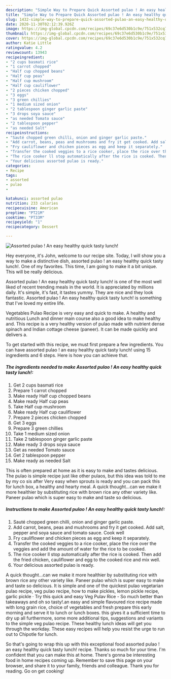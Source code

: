 ```yaml
---
description: "Simple Way to Prepare Quick Assorted pulao ! An easy healthy quick tasty lunch!"
title: "Simple Way to Prepare Quick Assorted pulao ! An easy healthy quick tasty lunch!"
slug: 1432-simple-way-to-prepare-quick-assorted-pulao-an-easy-healthy-quick-tasty-lunch
date: 2020-11-30T02:12:39.926Z
image: https://img-global.cpcdn.com/recipes/69c37e6d530b1c9e/751x532cq70/assorted-pulao-an-easy-healthy-quick-tasty-lunch-recipe-main-photo.jpg
thumbnail: https://img-global.cpcdn.com/recipes/69c37e6d530b1c9e/751x532cq70/assorted-pulao-an-easy-healthy-quick-tasty-lunch-recipe-main-photo.jpg
cover: https://img-global.cpcdn.com/recipes/69c37e6d530b1c9e/751x532cq70/assorted-pulao-an-easy-healthy-quick-tasty-lunch-recipe-main-photo.jpg
author: Katie Little
ratingvalue: 4.2
reviewcount: 13943
recipeingredient:
- "2 cups basmati rice"
- "1 carrot chopped"
- "Half cup chopped beans"
- "Half cup peas"
- "Half cup mushroom"
- "Half cup cauliflower"
- "2 pieces chicken chopped"
- "3 eggs"
- "3 green chillies"
- "1 medium sized onion"
- "2 tablespoon ginger garlic paste"
- "3 drops soya sauce"
- "as needed Tomato sauce"
- "2 tablespoon pepper"
- "as needed Salt"
recipeinstructions:
- "Sauté chopped green chilli, onion and ginger garlic paste."
- "Add carrot, beans, peas and mushrooms and fry it get cooked. Add salt, pepper and soya sauce and tomato sauce. Cook well"
- "Fry cauliflower and chicken pieces as egg and keep it separately."
- "Transfer the cooked veggies to a rice cooker, place the rice over the veggies and add the amount of water for the rice to be cooked."
- "The rice cooker ll stop automatically after the rice is cooked. Then add the fried chicken, cauliflower and egg to the cooked rice and mix well."
- "Your delicious assorted pulao is ready."
categories:
- Recipe
tags:
- assorted
- pulao
- 

katakunci: assorted pulao  
nutrition: 233 calories
recipecuisine: American
preptime: "PT21M"
cooktime: "PT33M"
recipeyield: "1"
recipecategory: Dessert

---
```



![Assorted pulao ! An easy healthy quick tasty lunch!](https://img-global.cpcdn.com/recipes/69c37e6d530b1c9e/751x532cq70/assorted-pulao-an-easy-healthy-quick-tasty-lunch-recipe-main-photo.jpg)

Hey everyone, it's John, welcome to our recipe site. Today, I will show you a way to make a distinctive dish, assorted pulao ! an easy healthy quick tasty lunch!. One of my favorites. This time, I am going to make it a bit unique. This will be really delicious.

Assorted pulao ! An easy healthy quick tasty lunch! is one of the most well liked of recent trending meals in the world. It is appreciated by millions daily. It's simple, it's fast, it tastes yummy. They are nice and they look fantastic. Assorted pulao ! An easy healthy quick tasty lunch! is something that I've loved my entire life.

Vegetables Pulao Recipe is very easy and quick to make. A healthy and nutritious Lunch and dinner main course also a good idea to make healthy and. This recipe is a very healthy version of pulao made with nutrient dense spinach and Indian cottage cheese (paneer). It can be made quickly and delivers a.


To get started with this recipe, we must first prepare a few ingredients. You can have assorted pulao ! an easy healthy quick tasty lunch! using 15 ingredients and 6 steps. Here is how you can achieve that.

<!--inarticleads1-->

##### The ingredients needed to make Assorted pulao ! An easy healthy quick tasty lunch!:

1. Get 2 cups basmati rice
1. Prepare 1 carrot chopped
1. Make ready Half cup chopped beans
1. Make ready Half cup peas
1. Take Half cup mushroom
1. Make ready Half cup cauliflower
1. Prepare 2 pieces chicken chopped
1. Get 3 eggs
1. Prepare 3 green chillies
1. Take 1 medium sized onion
1. Take 2 tablespoon ginger garlic paste
1. Make ready 3 drops soya sauce
1. Get as needed Tomato sauce
1. Get 2 tablespoon pepper
1. Make ready as needed Salt


This is often prepared at home as it is easy to make and tastes delicious. The pulao is simple recipe just like other pulaos, but this idea was told to me by my co sis after Very easy when sprouts is ready and you can pack this for lunch box, a healthy and hearty meal. A quick thought…can we make it more healthier by substituting rice with brown rice any other variety like. Paneer pulao which is super easy to make and taste so delicious. 

<!--inarticleads2-->

##### Instructions to make Assorted pulao ! An easy healthy quick tasty lunch!:

1. Sauté chopped green chilli, onion and ginger garlic paste.
1. Add carrot, beans, peas and mushrooms and fry it get cooked. Add salt, pepper and soya sauce and tomato sauce. Cook well
1. Fry cauliflower and chicken pieces as egg and keep it separately.
1. Transfer the cooked veggies to a rice cooker, place the rice over the veggies and add the amount of water for the rice to be cooked.
1. The rice cooker ll stop automatically after the rice is cooked. Then add the fried chicken, cauliflower and egg to the cooked rice and mix well.
1. Your delicious assorted pulao is ready.


A quick thought…can we make it more healthier by substituting rice with brown rice any other variety like. Paneer pulao which is super easy to make and taste so delicious. It is simple and one of the quickest pulao vegetarian pulao recipe, veg pulao recipe, how to make pickles, lemon pickle recipe, garlic pickle · Try this quick and easy Veg Pulav Rice - So much better than takeaways and oh so tasty!.an easy and simple flavoured rice recipe made with long grain rice, choice of vegetables and fresh prepare this early morning and serve it to lunch or lunch boxes. this gives it a sufficient time to dry up all furthermore, some more additional tips, suggestions and variants to the simple veg pulao recipe. These healthy lunch ideas will get you through the workday. These easy recipes will help you resist the urge to run out to Chipotle for lunch. 

So that's going to wrap this up with this exceptional food assorted pulao ! an easy healthy quick tasty lunch! recipe. Thanks so much for your time. I'm confident that you can make this at home. There's gonna be interesting food in home recipes coming up. Remember to save this page on your browser, and share it to your family, friends and colleague. Thank you for reading. Go on get cooking!
